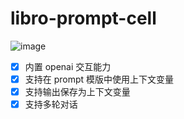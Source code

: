 # libro-prompt-cell

![image](https://mdn.alipayobjects.com/huamei_hdnzbp/afts/img/A*x0SxT5lDETYAAAAAAAAAAAAADjOxAQ/original)

- [x] 内置 openai 交互能力
- [x] 支持在 prompt 模版中使用上下文变量
- [x] 支持输出保存为上下文变量
- [x] 支持多轮对话
